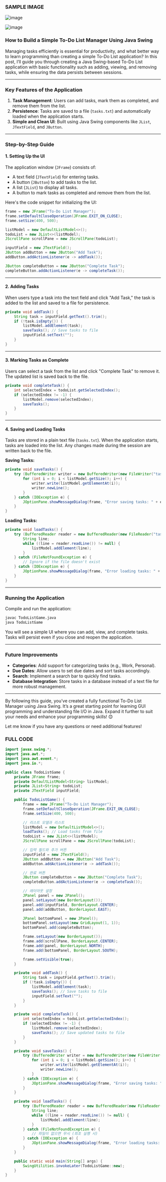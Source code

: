 ### SAMPLE IMAGE
![image](https://github.com/user-attachments/assets/6ba60e73-1dda-40ae-b78c-8d0576bfef9a)

![image](https://github.com/user-attachments/assets/eef1fc61-ec01-465a-ad49-b9eb6446f2d9)

### How to Build a Simple To-Do List Manager Using Java Swing

Managing tasks efficiently is essential for productivity, and what better way to learn programming than creating a simple To-Do List application? In this post, I’ll guide you through creating a Java Swing-based To-Do List application with basic functionality such as adding, viewing, and removing tasks, while ensuring the data persists between sessions.

---

### Key Features of the Application

1. **Task Management**: Users can add tasks, mark them as completed, and remove them from the list.
2. **Persistence**: Tasks are saved to a file (`tasks.txt`) and automatically loaded when the application starts.
3. **Simple and Clean UI**: Built using Java Swing components like `JList`, `JTextField`, and `JButton`.

---

### Step-by-Step Guide

#### 1. **Setting Up the UI**
The application window (`JFrame`) consists of:
- A text field (`JTextField`) for entering tasks.
- A button (`JButton`) to add tasks to the list.
- A list (`JList`) to display all tasks.
- A button to mark tasks as completed and remove them from the list.

Here's the code snippet for initializing the UI:
```java
frame = new JFrame("To-Do List Manager");
frame.setDefaultCloseOperation(JFrame.EXIT_ON_CLOSE);
frame.setSize(400, 500);

listModel = new DefaultListModel<>();
todoList = new JList<>(listModel);
JScrollPane scrollPane = new JScrollPane(todoList);

inputField = new JTextField();
JButton addButton = new JButton("Add Task");
addButton.addActionListener(e -> addTask());

JButton completeButton = new JButton("Complete Task");
completeButton.addActionListener(e -> completeTask());
```

---

#### 2. **Adding Tasks**
When users type a task into the text field and click "Add Task," the task is added to the list and saved to a file for persistence.

```java
private void addTask() {
    String task = inputField.getText().trim();
    if (!task.isEmpty()) {
        listModel.addElement(task);
        saveTasks(); // Save tasks to file
        inputField.setText("");
    }
}
```

---

#### 3. **Marking Tasks as Complete**
Users can select a task from the list and click "Complete Task" to remove it. The updated list is saved back to the file.

```java
private void completeTask() {
    int selectedIndex = todoList.getSelectedIndex();
    if (selectedIndex != -1) {
        listModel.remove(selectedIndex);
        saveTasks();
    }
}
```

---

#### 4. **Saving and Loading Tasks**
Tasks are stored in a plain text file (`tasks.txt`). When the application starts, tasks are loaded into the list. Any changes made during the session are written back to the file.

**Saving Tasks:**
```java
private void saveTasks() {
    try (BufferedWriter writer = new BufferedWriter(new FileWriter("tasks.txt"))) {
        for (int i = 0; i < listModel.getSize(); i++) {
            writer.write(listModel.getElementAt(i));
            writer.newLine();
        }
    } catch (IOException e) {
        JOptionPane.showMessageDialog(frame, "Error saving tasks: " + e.getMessage());
    }
}
```

**Loading Tasks:**
```java
private void loadTasks() {
    try (BufferedReader reader = new BufferedReader(new FileReader("tasks.txt"))) {
        String line;
        while ((line = reader.readLine()) != null) {
            listModel.addElement(line);
        }
    } catch (FileNotFoundException e) {
        // Ignore if the file doesn't exist
    } catch (IOException e) {
        JOptionPane.showMessageDialog(frame, "Error loading tasks: " + e.getMessage());
    }
}
```

---

### Running the Application
Compile and run the application:
```bash
javac TodoListGame.java
java TodoListGame
```

You will see a simple UI where you can add, view, and complete tasks. Tasks will persist even if you close and reopen the application.

---

### Future Improvements
- **Categories**: Add support for categorizing tasks (e.g., Work, Personal).
- **Due Dates**: Allow users to set due dates and sort tasks accordingly.
- **Search**: Implement a search bar to quickly find tasks.
- **Database Integration**: Store tasks in a database instead of a text file for more robust management.

---

By following this guide, you’ve created a fully functional To-Do List Manager using Java Swing. It’s a great starting point for learning GUI programming and understanding file I/O in Java. Expand it further to suit your needs and enhance your programming skills! 😊

Let me know if you have any questions or need additional features!




### FULL CODE
```java
import javax.swing.*;
import java.awt.*;
import java.awt.event.*;
import java.io.*;

public class TodoListGame {
    private JFrame frame;
    private DefaultListModel<String> listModel;
    private JList<String> todoList;
    private JTextField inputField;

    public TodoListGame() {
        frame = new JFrame("To-Do List Manager");
        frame.setDefaultCloseOperation(JFrame.EXIT_ON_CLOSE);
        frame.setSize(400, 500);

        // 리스트 모델과 리스트
        listModel = new DefaultListModel<>();
        loadTasks(); // Load tasks from file
        todoList = new JList<>(listModel);
        JScrollPane scrollPane = new JScrollPane(todoList);

        // 입력 필드와 추가 버튼
        inputField = new JTextField();
        JButton addButton = new JButton("Add Task");
        addButton.addActionListener(e -> addTask());

        // 완료 버튼
        JButton completeButton = new JButton("Complete Task");
        completeButton.addActionListener(e -> completeTask());

        // 레이아웃 설정
        JPanel panel = new JPanel();
        panel.setLayout(new BorderLayout());
        panel.add(inputField, BorderLayout.CENTER);
        panel.add(addButton, BorderLayout.EAST);

        JPanel bottomPanel = new JPanel();
        bottomPanel.setLayout(new GridLayout(1, 1));
        bottomPanel.add(completeButton);

        frame.setLayout(new BorderLayout());
        frame.add(scrollPane, BorderLayout.CENTER);
        frame.add(panel, BorderLayout.NORTH);
        frame.add(bottomPanel, BorderLayout.SOUTH);

        frame.setVisible(true);
    }

    private void addTask() {
        String task = inputField.getText().trim();
        if (!task.isEmpty()) {
            listModel.addElement(task);
            saveTasks(); // Save tasks to file
            inputField.setText("");
        }
    }

    private void completeTask() {
        int selectedIndex = todoList.getSelectedIndex();
        if (selectedIndex != -1) {
            listModel.remove(selectedIndex);
            saveTasks(); // Save updated tasks to file
        }
    }

    private void saveTasks() {
        try (BufferedWriter writer = new BufferedWriter(new FileWriter("tasks.txt"))) {
            for (int i = 0; i < listModel.getSize(); i++) {
                writer.write(listModel.getElementAt(i));
                writer.newLine();
            }
        } catch (IOException e) {
            JOptionPane.showMessageDialog(frame, "Error saving tasks: " + e.getMessage());
        }
    }

    private void loadTasks() {
        try (BufferedReader reader = new BufferedReader(new FileReader("tasks.txt"))) {
            String line;
            while ((line = reader.readLine()) != null) {
                listModel.addElement(line);
            }
        } catch (FileNotFoundException e) {
            // 파일이 없으면 무시 (최초 실행 시)
        } catch (IOException e) {
            JOptionPane.showMessageDialog(frame, "Error loading tasks: " + e.getMessage());
        }
    }

    public static void main(String[] args) {
        SwingUtilities.invokeLater(TodoListGame::new);
    }
}

```
